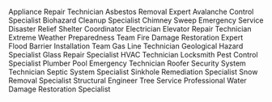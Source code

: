 Appliance Repair Technician
Asbestos Removal Expert
Avalanche Control Specialist
Biohazard Cleanup Specialist
Chimney Sweep Emergency Service
Disaster Relief Shelter Coordinator
Electrician
Elevator Repair Technician
Extreme Weather Preparedness Team
Fire Damage Restoration Expert
Flood Barrier Installation Team
Gas Line Technician
Geological Hazard Specialist
Glass Repair Specialist
HVAC Technician
Locksmith
Pest Control Specialist
Plumber
Pool Emergency Technician
Roofer
Security System Technician
Septic System Specialist
Sinkhole Remediation Specialist
Snow Removal Specialist
Structural Engineer
Tree Service Professional
Water Damage Restoration Specialist
